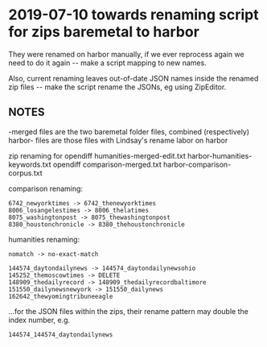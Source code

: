 # 2019-07-10 towards renaming script for zips baremetal to harbor

They were renamed on harbor manually, if we ever reprocess again we need to do it again -- make a script mapping to new names.

Also, current renaming leaves out-of-date JSON names inside the renamed zip files -- make the script rename the JSONs, eg using ZipEditor.


## NOTES

-merged files are the two baremetal folder files, combined (respectively)
harbor- files are those files with Lindsay's rename labor on harbor

zip renaming for 
	opendiff humanities-merged-edit.txt harbor-humanities-keywords.txt 
	opendiff comparison-merged.txt harbor-comparison-corpus.txt 
	
comparison renaming:

	6742_newyorktimes -> 6742_thenewyorktimes
	8006_losangelestimes -> 8006_thelatimes
	8075_washingtonpost -> 8075_thewashingtonpost
	8380_houstonchronicle -> 8380_thehoustonchronicle

humanities renaming:

	nomatch -> no-exact-match
	
	144574_daytondailynews -> 144574_daytondailynewsohio
	145252_themoscowtimes -> DELETE
	148909_thedailyrecord -> 148909_thedailyrecordbaltimore
	151550_dailynewsnewyork -> 151550_dailynews
	162642_thewyomingtribuneeagle

...for the JSON files within the zips, their rename pattern may double the index number, e.g.

	144574_144574_daytondailynews

